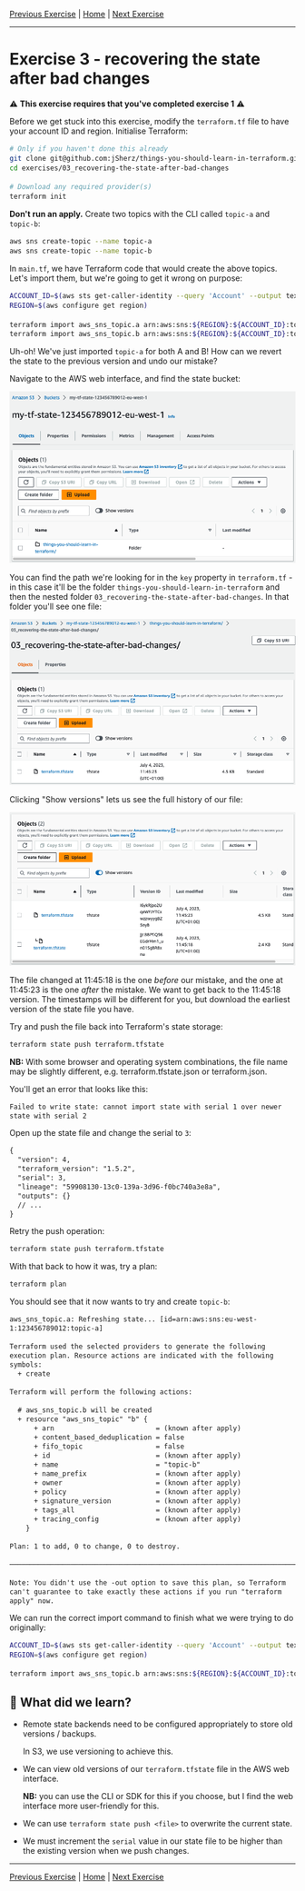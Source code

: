 [Previous Exercise] | [Home] | [Next Exercise]

[Previous Exercise]: ../02_pull-and-inspect-state/README.md

[Home]: ../../README.md

[Next Exercise]: ../04_keep-a-resource/README.md

---

# Exercise 3 - recovering the state after bad changes

⚠️ **This exercise requires that you've completed exercise 1** ⚠️

Before we get stuck into this exercise, modify the `terraform.tf` file to have
your account ID and region. Initialise Terraform:

```bash
# Only if you haven't done this already
git clone git@github.com:jSherz/things-you-should-learn-in-terraform.git
cd exercises/03_recovering-the-state-after-bad-changes

# Download any required provider(s)
terraform init
```

**Don't run an apply.** Create two topics with the CLI called `topic-a` and
`topic-b`:

```bash
aws sns create-topic --name topic-a
aws sns create-topic --name topic-b
```

In `main.tf`, we have Terraform code that would create the above topics. Let's
import them, but we're going to get it wrong on purpose:

```bash
ACCOUNT_ID=$(aws sts get-caller-identity --query 'Account' --output text)
REGION=$(aws configure get region)

terraform import aws_sns_topic.a arn:aws:sns:${REGION}:${ACCOUNT_ID}:topic-a
terraform import aws_sns_topic.b arn:aws:sns:${REGION}:${ACCOUNT_ID}:topic-a
```

Uh-oh! We've just imported `topic-a` for both A and B! How can we revert the
state to the previous version and undo our mistake?

Navigate to the AWS web interface, and find the state bucket:

![AWS S3 web interface showing one folder in our state bucket - things-you-should-learn-in-terraform](./state-bucket-root.png)

You can find the path we're looking for in the `key` property in
`terraform.tf` - in this case it'll be the folder
`things-you-should-learn-in-terraform` and then the nested folder
`03_recovering-the-state-after-bad-changes`. In that folder you'll see one
file:

![AWS S3 web interface showing one state file](./state-bucket-one-file.png)

Clicking "Show versions" lets us see the full history of our file:

![AWS S3 web interface showing two versions of terraform.tfstate](./state-bucket-show-versions.png)

The file changed at 11:45:18 is the one _before_ our mistake, and the one at
11:45:23 is the one _after_ the mistake. We want to get back to the 11:45:18
version. The timestamps will be different for you, but download the earliest
version of the state file you have.

Try and push the file back into Terraform's state storage:

```bash
terraform state push terraform.tfstate
```

**NB:** With some browser and operating system combinations, the file name may
be slightly different, e.g. terraform.tfstate.json or terraform.json.

You'll get an error that looks like this:

```
Failed to write state: cannot import state with serial 1 over newer state with serial 2
```

Open up the state file and change the serial to `3`:

```json5
{
  "version": 4,
  "terraform_version": "1.5.2",
  "serial": 3,
  "lineage": "59908130-13c0-139a-3d96-f0bc740a3e8a",
  "outputs": {}
  // ...
}
```

Retry the push operation:

```bash
terraform state push terraform.tfstate
```

With that back to how it was, try a plan:

```bash
terraform plan
```

You should see that it now wants to try and create `topic-b`:

```
aws_sns_topic.a: Refreshing state... [id=arn:aws:sns:eu-west-1:123456789012:topic-a]

Terraform used the selected providers to generate the following execution plan. Resource actions are indicated with the following symbols:
  + create

Terraform will perform the following actions:

  # aws_sns_topic.b will be created
  + resource "aws_sns_topic" "b" {
      + arn                         = (known after apply)
      + content_based_deduplication = false
      + fifo_topic                  = false
      + id                          = (known after apply)
      + name                        = "topic-b"
      + name_prefix                 = (known after apply)
      + owner                       = (known after apply)
      + policy                      = (known after apply)
      + signature_version           = (known after apply)
      + tags_all                    = (known after apply)
      + tracing_config              = (known after apply)
    }

Plan: 1 to add, 0 to change, 0 to destroy.

──────────────────────────────────────────────────────────────────────────────────────────────────────────────────────────────────────────────────────────────────────────────────────────────────────────────────────────────────────────────────────────────────────────────────────────────────────────────────────────────────────────────────────────────────────────────────────────────────────────────────────────────────────────────────────────────────────────────────

Note: You didn't use the -out option to save this plan, so Terraform can't guarantee to take exactly these actions if you run "terraform apply" now.
```

We can run the correct import command to finish what we were trying to do
originally:

```bash
ACCOUNT_ID=$(aws sts get-caller-identity --query 'Account' --output text)
REGION=$(aws configure get region)

terraform import aws_sns_topic.b arn:aws:sns:${REGION}:${ACCOUNT_ID}:topic-b
```

## 🍎 What did we learn?

* Remote state backends need to be configured appropriately to store old
  versions / backups.

  In S3, we use versioning to achieve this.

* We can view old versions of our `terraform.tfstate` file in the AWS web
  interface.

  **NB:** you can use the CLI or SDK for this if you choose, but I find the web
  interface more user-friendly for this.

* We can use `terraform state push <file>` to overwrite the current state.

* We must increment the `serial` value in our state file to be higher than the
  existing version when we push changes.

---

[Previous Exercise] | [Home] | [Next Exercise]

